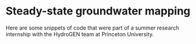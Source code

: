 # Steady-state groundwater mapping
Here are some snippets of code that were part of a summer research internship with the HydroGEN team at Princeton University.
